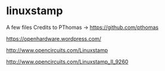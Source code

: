 # linuxstamp
A few files
Credits to PThomas -> https://github.com/pthomas

https://openhardware.wordpress.com/

http://www.opencircuits.com/Linuxstamp

http://www.opencircuits.com/Linuxstamp_II_9260